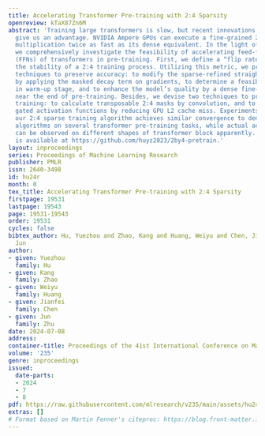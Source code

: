```yaml
---
title: Accelerating Transformer Pre-training with 2:4 Sparsity
openreview: kTaX87Zn6M
abstract: 'Training large transformers is slow, but recent innovations on GPU architecture
  give us an advantage. NVIDIA Ampere GPUs can execute a fine-grained 2:4 sparse matrix
  multiplication twice as fast as its dense equivalent. In the light of this property,
  we comprehensively investigate the feasibility of accelerating feed-forward networks
  (FFNs) of transformers in pre-training. First, we define a “flip rate” to monitor
  the stability of a 2:4 training process. Utilizing this metric, we propose three
  techniques to preserve accuracy: to modify the sparse-refined straight-through estimator
  by applying the masked decay term on gradients, to determine a feasible decay factor
  in warm-up stage, and to enhance the model’s quality by a dense fine-tuning procedure
  near the end of pre-training. Besides, we devise two techniques to practically accelerate
  training: to calculate transposable 2:4 masks by convolution, and to accelerate
  gated activation functions by reducing GPU L2 cache miss. Experiments show that
  our 2:4 sparse training algorithm achieves similar convergence to dense training
  algorithms on several transformer pre-training tasks, while actual acceleration
  can be observed on different shapes of transformer block apparently. Our toolkit
  is available at https://github.com/huyz2023/2by4-pretrain.'
layout: inproceedings
series: Proceedings of Machine Learning Research
publisher: PMLR
issn: 2640-3498
id: hu24r
month: 0
tex_title: Accelerating Transformer Pre-training with 2:4 Sparsity
firstpage: 19531
lastpage: 19543
page: 19531-19543
order: 19531
cycles: false
bibtex_author: Hu, Yuezhou and Zhao, Kang and Huang, Weiyu and Chen, Jianfei and Zhu,
  Jun
author:
- given: Yuezhou
  family: Hu
- given: Kang
  family: Zhao
- given: Weiyu
  family: Huang
- given: Jianfei
  family: Chen
- given: Jun
  family: Zhu
date: 2024-07-08
address:
container-title: Proceedings of the 41st International Conference on Machine Learning
volume: '235'
genre: inproceedings
issued:
  date-parts:
  - 2024
  - 7
  - 8
pdf: https://raw.githubusercontent.com/mlresearch/v235/main/assets/hu24r/hu24r.pdf
extras: []
# Format based on Martin Fenner's citeproc: https://blog.front-matter.io/posts/citeproc-yaml-for-bibliographies/
---
```

